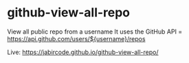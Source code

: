 # github-view-all-repo
View all public repo from a username
It uses the GitHub API = https://api.github.com/users/${username}/repos

Live: https://jabircode.github.io/github-view-all-repo/
